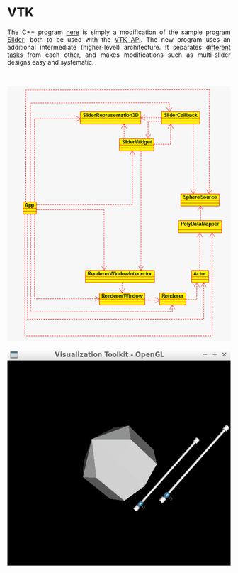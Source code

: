 # VTK
<p align="justify">
The C++ program <a href="./prog.cpp">here</a> is simply a modification of the sample program <a href="http://www.vtk.org/Wiki/VTK/Examples/Cxx/Widgets/Slider">Slider</a>; both to be used with the <a href="http://www.vtk.org/doc/nightly/html/index.html">VTK API</a>. The new program uses an additional intermediate (higher-level) architecture. It separates <a href="https://en.wikipedia.org/wiki/Model%E2%80%93view%E2%80%93controller">different tasks</a> from each other, and makes modifications such as multi-slider designs easy and systematic.
</p>
<br />
<p align="center">
<img src="./uml.gif" />
<br /><br />
<img src="./demo.gif" />
</p>

